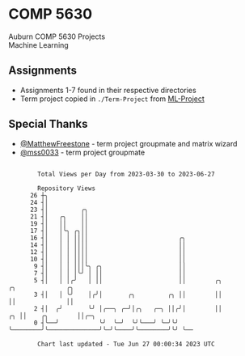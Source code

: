 # COMP 5630
Auburn COMP 5630 Projects  
Machine Learning

## Assignments
- Assignments 1-7 found in their respective directories
- Term project copied in `./Term-Project` from [ML-Project](https://github.com/wumphlett/ML-Project)

## Special Thanks
- [@MatthewFreestone](https://github.com/MatthewFreestone) - term project groupmate and matrix wizard
- [@mss0033](https://github.com/mss0033) - term project groupmate

```

        Total Views per Day from 2023-03-30 to 2023-06-27

        Repository Views
      26 ┼╮
      24 ┤│
      23 ┤│         ╭╮
      21 ┤│   ╭╮    ││
      19 ┤│   ││    ││
      17 ┤│   │╰╮ ╭╮││
      16 ┤│   │ │ ││││                         ╭╮
      14 ┤│   │ │ ││││                         ││
      12 ┤│   │ │ ││││                         ││
      10 ┤│   │ │ ││││                         ││
       9 ┤│   │ │ │││╰╮ ╭╮                     ││
       7 ┤│   │ │ │╰╯ │ ││                     ││
       5 ┤│   │ │╭╯   │ ││                     ││        ╭╮                 ╭╮              ╭╮
       3 ┤│   │ ╰╯    │╭╯│       ╭╮         ╭╮ ││        ││                 ││              ││
       2 ┤│  ╭╯       ╰╯ │╭──╮ ╭─╯│╭╮   ╭─╮ ││╭╯│        ││              ╭╮ ││    ╭╮        ││╭─╮
       0 ┤╰──╯           ╰╯  ╰─╯  ╰╯╰───╯ ╰─╯╰╯ ╰────────╯╰──────────────╯╰─╯╰────╯╰────────╯╰╯ ╰──

        Chart last updated - Tue Jun 27 00:00:34 2023 UTC
        
```
